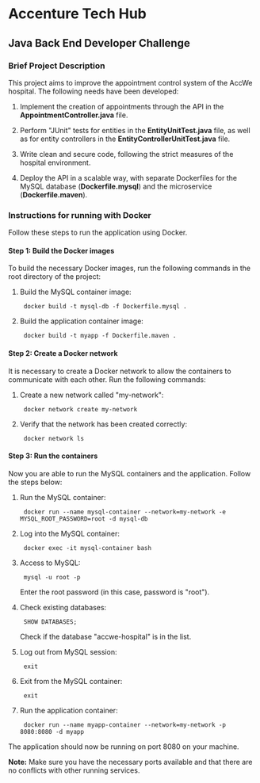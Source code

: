 # Accenture Tech Hub 
## Java Back End Developer Challenge

### Brief Project Description

This project aims to improve the appointment control system of the AccWe hospital. The following needs have been developed:

1. Implement the creation of appointments through the API in the **AppointmentController.java** file.


2. Perform "JUnit" tests for entities in the **EntityUnitTest.java** file, as well as for entity controllers in the **EntityControllerUnitTest.java** file.


3. Write clean and secure code, following the strict measures of the hospital environment.


4. Deploy the API in a scalable way, with separate Dockerfiles for the MySQL database (**Dockerfile.mysql**) and the microservice (**Dockerfile.maven**).

### Instructions for running with Docker

Follow these steps to run the application using Docker.

#### Step 1: Build the Docker images

To build the necessary Docker images, run the following commands in the root directory of the project:

1. Build the MySQL container image:

        docker build -t mysql-db -f Dockerfile.mysql .

2. Build the application container image:

        docker build -t myapp -f Dockerfile.maven .

#### Step 2: Create a Docker network

It is necessary to create a Docker network to allow the containers to communicate with each other. Run the following commands:

1. Create a new network called "my-network":

        docker network create my-network

2. Verify that the network has been created correctly:

        docker network ls

#### Step 3: Run the containers

Now you are able to run the MySQL containers and the application. Follow the steps below:

1. Run the MySQL container:

        docker run --name mysql-container --network=my-network -e MYSQL_ROOT_PASSWORD=root -d mysql-db

2. Log into the MySQL container:

        docker exec -it mysql-container bash

3. Access to MySQL:

        mysql -u root -p

   Enter the root password (in this case, password is "root").


4. Check existing databases:

        SHOW DATABASES;

   Check if the database "accwe-hospital" is in the list.


5. Log out from MySQL session:

        exit

6. Exit from the MySQL container:

        exit

7. Run the application container:

        docker run --name myapp-container --network=my-network -p 8080:8080 -d myapp

The application should now be running on port 8080 on your machine.

**Note:** Make sure you have the necessary ports available and that there are no conflicts with other running services.

